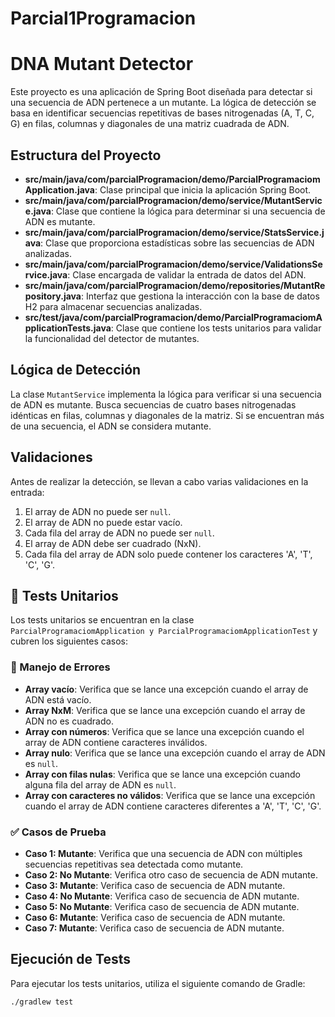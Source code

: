 # Parcial1Programacion
 
# DNA Mutant Detector

Este proyecto es una aplicación de Spring Boot diseñada para detectar si una secuencia de ADN pertenece a un mutante. La lógica de detección se basa en identificar secuencias repetitivas de bases nitrogenadas (A, T, C, G) en filas, columnas y diagonales de una matriz cuadrada de ADN.

## Estructura del Proyecto

- **src/main/java/com/parcialProgramacion/demo/ParcialProgramaciomApplication.java**: Clase principal que inicia la aplicación Spring Boot.
- **src/main/java/com/parcialProgramacion/demo/service/MutantService.java**: Clase que contiene la lógica para determinar si una secuencia de ADN es mutante.
- **src/main/java/com/parcialProgramacion/demo/service/StatsService.java**: Clase que proporciona estadísticas sobre las secuencias de ADN analizadas.
- **src/main/java/com/parcialProgramacion/demo/service/ValidationsService.java**: Clase encargada de validar la entrada de datos del ADN.
- **src/main/java/com/parcialProgramacion/demo/repositories/MutantRepository.java**: Interfaz que gestiona la interacción con la base de datos H2 para almacenar secuencias analizadas.
- **src/test/java/com/parcialProgramacion/demo/ParcialProgramaciomApplicationTests.java**: Clase que contiene los tests unitarios para validar la funcionalidad del detector de mutantes.

## Lógica de Detección

La clase `MutantService` implementa la lógica para verificar si una secuencia de ADN es mutante. Busca secuencias de cuatro bases nitrogenadas idénticas en filas, columnas y diagonales de la matriz. Si se encuentran más de una secuencia, el ADN se considera mutante.

## Validaciones

Antes de realizar la detección, se llevan a cabo varias validaciones en la entrada:

1. El array de ADN no puede ser `null`.
2. El array de ADN no puede estar vacío.
3. Cada fila del array de ADN no puede ser `null`.
4. El array de ADN debe ser cuadrado (NxN).
5. Cada fila del array de ADN solo puede contener los caracteres 'A', 'T', 'C', 'G'.

## 🧪 Tests Unitarios

Los tests unitarios se encuentran en la clase `ParcialProgramaciomApplication y ParcialProgramaciomApplicationTest` y cubren los siguientes casos:

### 🚨 Manejo de Errores

- **Array vacío**: Verifica que se lance una excepción cuando el array de ADN está vacío.
- **Array NxM**: Verifica que se lance una excepción cuando el array de ADN no es cuadrado.
- **Array con números**: Verifica que se lance una excepción cuando el array de ADN contiene caracteres inválidos.
- **Array nulo**: Verifica que se lance una excepción cuando el array de ADN es `null`.
- **Array con filas nulas**: Verifica que se lance una excepción cuando alguna fila del array de ADN es `null`.
- **Array con caracteres no válidos**: Verifica que se lance una excepción cuando el array de ADN contiene caracteres diferentes a 'A', 'T', 'C', 'G'.

### ✅ Casos de Prueba

- **Caso 1: Mutante**: Verifica que una secuencia de ADN con múltiples secuencias repetitivas sea detectada como mutante.
- **Caso 2: No Mutante**: Verifica otro caso de secuencia de ADN mutante.
- **Caso 3: Mutante**: Verifica caso de secuencia de ADN mutante.
- **Caso 4: No Mutante**: Verifica caso de secuencia de ADN mutante.
- **Caso 5: No Mutante**: Verifica caso de secuencia de ADN mutante.
- **Caso 6: Mutante**: Verifica caso de secuencia de ADN mutante.
- **Caso 7: Mutante**: Verifica caso de secuencia de ADN mutante.

## Ejecución de Tests

Para ejecutar los tests unitarios, utiliza el siguiente comando de Gradle:

```bash
./gradlew test
